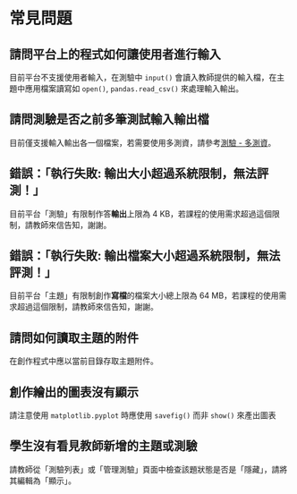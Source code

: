 # 常見問題

## 請問平台上的程式如何讓使用者進行輸入

目前平台不支援使用者輸入，在測驗中 `input()` 會讀入教師提供的輸入檔，在主題中應用檔案讀寫如 `open()`, `pandas.read_csv()` 來處理輸入輸出。


## 請問測驗是否之前多筆測試輸入輸出檔

目前僅支援輸入輸出各一個檔案，若需要使用多測資，請參考[測驗 - 多測資](teacher-challenge.md#在測驗題型使用多筆測資)。


## 錯誤：「執行失敗: 輸出大小超過系統限制，無法評測！」

目前平台「測驗」有限制作答**輸出**上限為 4 KB，若課程的使用需求超過這個限制，請教師來信告知，謝謝。


## 錯誤：「執行失敗: 輸出檔案大小超過系統限制，無法評測！」

目前平台「主題」有限制創作**寫檔**的檔案大小總上限為 64 MB，若課程的使用需求超過這個限制，請教師來信告知，謝謝。


## 請問如何讀取主題的附件

在創作程式中應以當前目錄存取主題附件。


## 創作繪出的圖表沒有顯示

請注意使用 `matplotlib.pyplot` 時應使用 `savefig()` 而非 `show()` 來產出圖表


## 學生沒有看見教師新增的主題或測驗

請教師從「測驗列表」或「管理測驗」頁面中檢查該題狀態是否是「隱藏」，請將其編輯為「顯示」。


